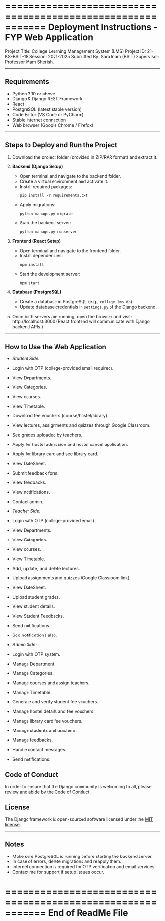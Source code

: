 ===========================================================
          Deployment Instructions - FYP Web Application
===========================================================

Project Title: College Learning Management System (LMS)
Project ID: 21-KS-BSIT-18 
Session: 2021-2025
Submitted By: Sara Inam (BSIT)
Supervisor: Professor Mam Sherish.

-----------------------------------------------------------
Requirements
-----------------------------------------------------------
- Python 3.10 or above
- Django & Django REST Framework
- React
- PostgreSQL (latest stable version)
- Code Editor (VS Code or PyCharm)
- Stable internet connection
- Web browser (Google Chrome / Firefox)

-----------------------------------------------------------
Steps to Deploy and Run the Project
-----------------------------------------------------------
1. Download the project folder (provided in ZIP/RAR format) and extract it.

2. **Backend (Django Setup)**
   - Open terminal and navigate to the backend folder.
   - Create a virtual environment and activate it.
   - Install required packages:
     ```
     pip install -r requirements.txt
     ```
   - Apply migrations:
     ```
     python manage.py migrate
     ```
   - Start the backend server:
     ```
     python manage.py runserver
     ```

3. **Frontend (React Setup)**
   - Open terminal and navigate to the frontend folder.
   - Install dependencies:
     ```
     npm install
     ```
   - Start the development server:
     ```
     npm start
     ```

4. **Database (PostgreSQL)**
   - Create a database in PostgreSQL (e.g., `college_lms_db`).
   - Update database credentials in `settings.py` of the Django backend.

5. Once both servers are running, open the browser and visit:
http://localhost:3000
(React frontend will communicate with Django backend APIs.)

-----------------------------------------------------------
How to Use the Web Application
-----------------------------------------------------------

- *Student Side:*
- Login with OTP (college-provided email required).
- View Departments.
- View Categories.
- View courses.
- View Timetable.
- Download fee vouchers (course/hostel/library).
- View lectures, assignments and quizzes through Google Classroom.
- See grades uploaded by teachers.
- Apply for hostel admission and hostel cancel application.
- Apply for library card and see library card.
- View DateSheet.
- Submit feedback form.
- View feedbacks.
- View notifications.
- Contact admin.

- *Teacher Side:*
- Login with OTP (college-provided email).
- View Departments.
- View Categories.
- View courses.
- View Timetable.
- Add, update, and delete lectures.
- Upload assignments and quizzes (Google Classroom link).
- View DateSheet.
- Upload student grades.
- View student details.
- View Student Feedbacks.
- Send notifications.
- See notifications also.

- *Admin Side:*
- Login with OTP system.
- Manage Department.
- Manage Categories.
- Manage courses and assign teachers.
- Manage Timetable.
- Generate and verify student fee vouchers.
- Manage hostel details and fee vouchers.
- Manage library card fee vouchers.
- Manage students and teachers.
- Manage feedbacks.
- Handle contact messages.
- Send notifications.
  
## Code of Conduct

In order to ensure that the Django community is welcoming to all, please review and abide by the [Code of Conduct](https://www.djangoproject.com/conduct/).

## License

The Django framework is open-sourced software licensed under the [MIT license](https://opensource.org/licenses/MIT).


-----------------------------------------------------------
Notes
-----------------------------------------------------------
- Make sure PostgreSQL is running before starting the backend server.
- In case of errors, delete migrations and reapply them.
- Internet connection is required for OTP verification and email services.
- Contact me for support if setup issues occur.

===========================================================
               End of ReadMe File
===========================================================
